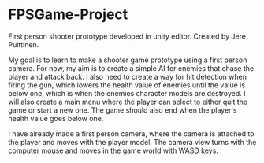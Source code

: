 # FPSGame-Project
First person shooter prototype developed in unity editor. Created by Jere Puittinen.

My goal is to learn to make a shooter game prototype using a first person camera. For now, my aim is to create a simple AI for enemies that chase the player and attack back. I also need to create a way for hit detection when firing the gun, which lowers the health value of enemies until the value is below one, which is when the enemies character models are destroyed. I will also create a main menu where the player can select to either quit the game or start a new one. The game should also end when the player's health value goes below one.

I have already made a first person camera, where the camera is attached to the player and moves with the player model. The camera view turns with the computer mouse and moves in the game world with WASD keys.
